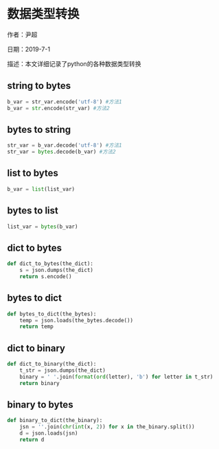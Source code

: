 # 数据类型转换

作者：尹超

日期：2019-7-1

描述：本文详细记录了python的各种数据类型转换

## string to bytes

```python
b_var = str_var.encode('utf-8') #方法1
b_var = str.encode(str_var) #方法2
```

## bytes to string

```python
str_var = b_var.decode('utf-8') #方法1
str_var = bytes.decode(b_var) #方法2
```

## list to bytes

```python
b_var = list(list_var)
```

## bytes to list 

```python
list_var = bytes(b_var)
```

## dict to bytes 

```python
def dict_to_bytes(the_dict):
    s = json.dumps(the_dict)
    return s.encode()
```

## bytes to dict 

```python
def bytes_to_dict(the_bytes):
    temp = json.loads(the_bytes.decode())
    return temp
```

## dict to binary 

```python
def dict_to_binary(the_dict):
    t_str = json.dumps(the_dict)
    binary = ' '.join(format(ord(letter), 'b') for letter in t_str)
    return binary
```

## binary to bytes 

```python
def binary_to_dict(the_binary):
    jsn = ''.join(chr(int(x, 2)) for x in the_binary.split())
    d = json.loads(jsn)  
    return d
```




